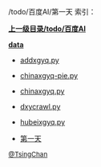 /todo/百度AI/第一天 索引：


**[上一级目录/todo/百度AI](/todo/百度AI/index.md)**

**[data](/todo/百度AI/第一天/data/index.md)**

- [addxgyq.py](/todo/百度AI/第一天/addxgyq.py)

- [chinaxgyq-pie.py](/todo/百度AI/第一天/chinaxgyq-pie.py)

- [chinaxgyq.py](/todo/百度AI/第一天/chinaxgyq.py)

- [dxycrawl.py](/todo/百度AI/第一天/dxycrawl.py)

- [hubeixgyq.py](/todo/百度AI/第一天/hubeixgyq.py)

- [第一天](/todo/百度AI/第一天/第一天.md)


<font size=2 color='grey'> [@TsingChan](http://www.9ong.com/) </font>